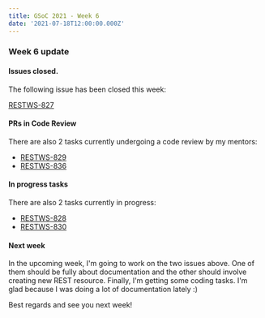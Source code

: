 ```yaml
---
title: GSoC 2021 - Week 6
date: '2021-07-18T12:00:00.000Z'
---
```


### Week 6 update

#### Issues closed.

The following issue has been closed this week:

[RESTWS-827](https://issues.openmrs.org/browse/RESTWS-827)

#### PRs in Code Review

There are also 2 tasks currently undergoing a code review by my mentors: 

* [RESTWS-829](https://issues.openmrs.org/browse/RESTWS-829)
* [RESTWS-836](https://issues.openmrs.org/browse/RESTWS-836)

#### In progress tasks

There are also 2 tasks currently in progress:

* [RESTWS-828](https://issues.openmrs.org/browse/RESTWS-828)
* [RESTWS-830](https://issues.openmrs.org/browse/RESTWS-830)

#### Next week

In the upcoming week, I'm going to work on the two issues above. One of them should be fully about documentation and the other should involve creating new REST resource. Finally, I'm getting some coding tasks. I'm glad because I was doing a lot of documentation lately :)

Best regards and see you next week!
